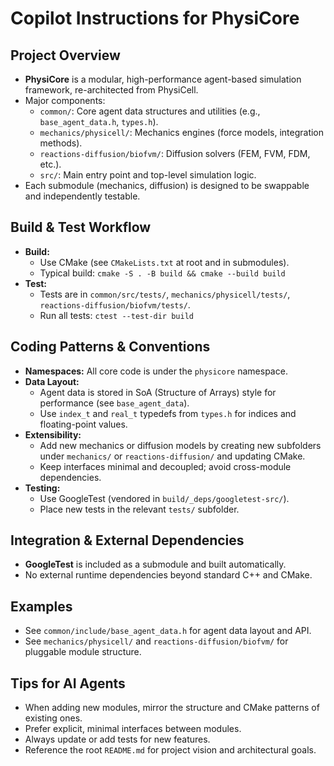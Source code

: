 # Copilot Instructions for PhysiCore

## Project Overview
- **PhysiCore** is a modular, high-performance agent-based simulation framework, re-architected from PhysiCell.
- Major components:
  - `common/`: Core agent data structures and utilities (e.g., `base_agent_data.h`, `types.h`).
  - `mechanics/physicell/`: Mechanics engines (force models, integration methods).
  - `reactions-diffusion/biofvm/`: Diffusion solvers (FEM, FVM, FDM, etc.).
  - `src/`: Main entry point and top-level simulation logic.
- Each submodule (mechanics, diffusion) is designed to be swappable and independently testable.

## Build & Test Workflow
- **Build:**
  - Use CMake (see `CMakeLists.txt` at root and in submodules).
  - Typical build: `cmake -S . -B build && cmake --build build`
- **Test:**
  - Tests are in `common/src/tests/`, `mechanics/physicell/tests/`, `reactions-diffusion/biofvm/tests/`.
  - Run all tests: `ctest --test-dir build`

## Coding Patterns & Conventions
- **Namespaces:** All core code is under the `physicore` namespace.
- **Data Layout:**
  - Agent data is stored in SoA (Structure of Arrays) style for performance (see `base_agent_data`).
  - Use `index_t` and `real_t` typedefs from `types.h` for indices and floating-point values.
- **Extensibility:**
  - Add new mechanics or diffusion models by creating new subfolders under `mechanics/` or `reactions-diffusion/` and updating CMake.
  - Keep interfaces minimal and decoupled; avoid cross-module dependencies.
- **Testing:**
  - Use GoogleTest (vendored in `build/_deps/googletest-src/`).
  - Place new tests in the relevant `tests/` subfolder.

## Integration & External Dependencies
- **GoogleTest** is included as a submodule and built automatically.
- No external runtime dependencies beyond standard C++ and CMake.

## Examples
- See `common/include/base_agent_data.h` for agent data layout and API.
- See `mechanics/physicell/` and `reactions-diffusion/biofvm/` for pluggable module structure.

## Tips for AI Agents
- When adding new modules, mirror the structure and CMake patterns of existing ones.
- Prefer explicit, minimal interfaces between modules.
- Always update or add tests for new features.
- Reference the root `README.md` for project vision and architectural goals.
